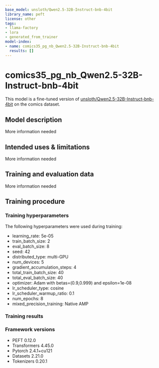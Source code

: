 ```yaml
---
base_model: unsloth/Qwen2.5-32B-Instruct-bnb-4bit
library_name: peft
license: other
tags:
- llama-factory
- lora
- generated_from_trainer
model-index:
- name: comics35_pg_nb_Qwen2.5-32B-Instruct-bnb-4bit
  results: []
---
```


<!-- This model card has been generated automatically according to the information the Trainer had access to. You
should probably proofread and complete it, then remove this comment. -->

# comics35_pg_nb_Qwen2.5-32B-Instruct-bnb-4bit

This model is a fine-tuned version of [unsloth/Qwen2.5-32B-Instruct-bnb-4bit](https://huggingface.co/unsloth/Qwen2.5-32B-Instruct-bnb-4bit) on the comics dataset.

## Model description

More information needed

## Intended uses & limitations

More information needed

## Training and evaluation data

More information needed

## Training procedure

### Training hyperparameters

The following hyperparameters were used during training:
- learning_rate: 5e-05
- train_batch_size: 2
- eval_batch_size: 8
- seed: 42
- distributed_type: multi-GPU
- num_devices: 5
- gradient_accumulation_steps: 4
- total_train_batch_size: 40
- total_eval_batch_size: 40
- optimizer: Adam with betas=(0.9,0.999) and epsilon=1e-08
- lr_scheduler_type: cosine
- lr_scheduler_warmup_ratio: 0.1
- num_epochs: 8
- mixed_precision_training: Native AMP

### Training results



### Framework versions

- PEFT 0.12.0
- Transformers 4.45.0
- Pytorch 2.4.1+cu121
- Datasets 2.21.0
- Tokenizers 0.20.1